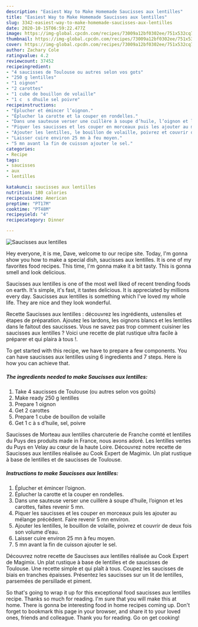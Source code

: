 ```yaml
---
description: "Easiest Way to Make Homemade Saucisses aux lentilles"
title: "Easiest Way to Make Homemade Saucisses aux lentilles"
slug: 3342-easiest-way-to-make-homemade-saucisses-aux-lentilles
date: 2020-10-15T06:59:22.477Z
image: https://img-global.cpcdn.com/recipes/73009a12bf0302ee/751x532cq70/saucisses-aux-lentilles-photo-principale-de-la-recette.jpg
thumbnail: https://img-global.cpcdn.com/recipes/73009a12bf0302ee/751x532cq70/saucisses-aux-lentilles-photo-principale-de-la-recette.jpg
cover: https://img-global.cpcdn.com/recipes/73009a12bf0302ee/751x532cq70/saucisses-aux-lentilles-photo-principale-de-la-recette.jpg
author: Zachary Cole
ratingvalue: 4.2
reviewcount: 37452
recipeingredient:
- "4 saucisses de Toulouse ou autres selon vos gots"
- "250 g lentilles"
- "1 oignon"
- "2 carottes"
- "1 cube de bouillon de volaille"
- "1 c  s dhuile sel poivre"
recipeinstructions:
- "Éplucher et émincer l’oignon."
- "Éplucher la carotte et la couper en rondelles."
- "Dans une sauteuse verser une cuillère à soupe d’huile, l’oignon et les carottes, faites revenir 5 mn."
- "Piquer les saucisses et les couper en morceaux puis les ajouter au mélange précédent. Faire revenir 5 mn environ."
- "Ajouter les lentilles, le bouillon de volaille, poivrez et couvrir de deux fois son volume d’eau."
- "Laisser cuire environ 25 mn à feu moyen."
- "5 mn avant la fin de cuisson ajouter le sel."
categories:
- Recipe
tags:
- saucisses
- aux
- lentilles

katakunci: saucisses aux lentilles 
nutrition: 180 calories
recipecuisine: American
preptime: "PT17M"
cooktime: "PT48M"
recipeyield: "4"
recipecategory: Dinner

---
```



![Saucisses aux lentilles](https://img-global.cpcdn.com/recipes/73009a12bf0302ee/751x532cq70/saucisses-aux-lentilles-photo-principale-de-la-recette.jpg)

Hey everyone, it is me, Dave, welcome to our recipe site. Today, I'm gonna show you how to make a special dish, saucisses aux lentilles. It is one of my favorites food recipes. This time, I'm gonna make it a bit tasty. This is gonna smell and look delicious.

Saucisses aux lentilles is one of the most well liked of recent trending foods on earth. It's simple, it's fast, it tastes delicious. It is appreciated by millions every day. Saucisses aux lentilles is something which I've loved my whole life. They are nice and they look wonderful.

Recette Saucisses aux lentilles : découvrez les ingrédients, ustensiles et étapes de préparation. Ajoutez les lardons, les oignons blancs et les lentilles dans le faitout des saucisses. Vous ne savez pas trop comment cuisiner les saucisses aux lentilles ? Voici une recette de plat rustique ultra facile à préparer et qui plaira à tous !.


To get started with this recipe, we have to prepare a few components. You can have saucisses aux lentilles using 6 ingredients and 7 steps. Here is how you can achieve that.

<!--inarticleads1-->

##### The ingredients needed to make Saucisses aux lentilles:

1. Take 4 saucisses de Toulouse (ou autres selon vos goûts)
1. Make ready 250 g lentilles
1. Prepare 1 oignon
1. Get 2 carottes
1. Prepare 1 cube de bouillon de volaille
1. Get 1 c à s d’huile, sel, poivre


Saucisses de Morteau aux lentilles charcuterie de Franche comté et lentilles du Puys des produits made in France, nous avons adoré. Les lentilles vertes du Puys en Velay au cœur de la haute Loire. Découvrez notre recette de Saucisses aux lentilles réalisée au Cook Expert de Magimix. Un plat rustique à base de lentilles et de saucisses de Toulouse. 

<!--inarticleads2-->

##### Instructions to make Saucisses aux lentilles:

1. Éplucher et émincer l’oignon.
1. Éplucher la carotte et la couper en rondelles.
1. Dans une sauteuse verser une cuillère à soupe d’huile, l’oignon et les carottes, faites revenir 5 mn.
1. Piquer les saucisses et les couper en morceaux puis les ajouter au mélange précédent. Faire revenir 5 mn environ.
1. Ajouter les lentilles, le bouillon de volaille, poivrez et couvrir de deux fois son volume d’eau.
1. Laisser cuire environ 25 mn à feu moyen.
1. 5 mn avant la fin de cuisson ajouter le sel.


Découvrez notre recette de Saucisses aux lentilles réalisée au Cook Expert de Magimix. Un plat rustique à base de lentilles et de saucisses de Toulouse. Une recette simple et qui plaît à tous. Coupez les saucisses de biais en tranches épaisses. Présentez les saucisses sur un lit de lentilles, parsemées de persillade et piment. 

So that's going to wrap it up for this exceptional food saucisses aux lentilles recipe. Thanks so much for reading. I'm sure that you will make this at home. There is gonna be interesting food in home recipes coming up. Don't forget to bookmark this page in your browser, and share it to your loved ones, friends and colleague. Thank you for reading. Go on get cooking!
